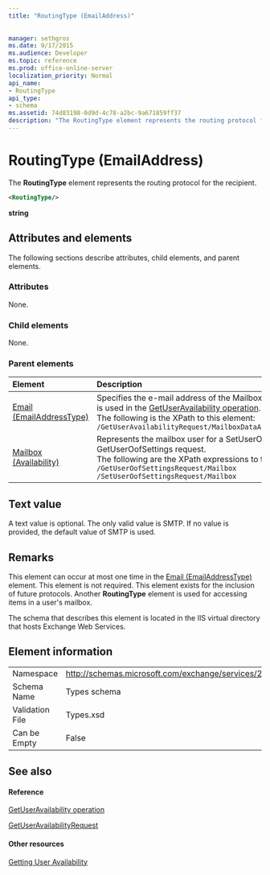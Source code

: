 ```yaml
---
title: "RoutingType (EmailAddress)"
 
 
manager: sethgros
ms.date: 9/17/2015
ms.audience: Developer
ms.topic: reference
ms.prod: office-online-server
localization_priority: Normal
api_name:
- RoutingType
api_type:
- schema
ms.assetid: 74d83198-0d9d-4c78-a2bc-9a671859ff37
description: "The RoutingType element represents the routing protocol for the recipient."
---
```


# RoutingType (EmailAddress)

The **RoutingType** element represents the routing protocol for the recipient. 
  
```XML
<RoutingType/>
```

 **string**
## Attributes and elements

The following sections describe attributes, child elements, and parent elements.
  
### Attributes

None.
  
### Child elements

None.
  
### Parent elements

|**Element**|**Description**|
|:-----|:-----|
|[Email (EmailAddressType)](email-emailaddresstype.md) <br/> |Specifies the e-mail address of the MailboxData object. This element is used in the [GetUserAvailability operation](getuseravailability-operation.md).  <br/> The following is the XPath to this element:  <br/>  `/GetUserAvailabilityRequest/MailboxDataArray/MailboxData[i]/Email` <br/> |
|[Mailbox (Availability)](mailbox-availability.md) <br/> | Represents the mailbox user for a SetUserOofSettings or GetUserOofSettings request.  <br/>  The following are the XPath expressions to this element:  <br/>  `/GetUserOofSettingsRequest/Mailbox` <br/>  `/SetUserOofSettingsRequest/Mailbox` <br/> |
   
## Text value

A text value is optional. The only valid value is SMTP. If no value is provided, the default value of SMTP is used.
  
## Remarks

This element can occur at most one time in the [Email (EmailAddressType)](email-emailaddresstype.md) element. This element is not required. This element exists for the inclusion of future protocols. Another **RoutingType** element is used for accessing items in a user's mailbox. 
  
The schema that describes this element is located in the IIS virtual directory that hosts Exchange Web Services.
  
## Element information

|||
|:-----|:-----|
|Namespace  <br/> |http://schemas.microsoft.com/exchange/services/2006/types  <br/> |
|Schema Name  <br/> |Types schema  <br/> |
|Validation File  <br/> |Types.xsd  <br/> |
|Can be Empty  <br/> |False  <br/> |
   
## See also

#### Reference

[GetUserAvailability operation](getuseravailability-operation.md)
  
[GetUserAvailabilityRequest](getuseravailabilityrequest.md)
#### Other resources

[Getting User Availability](http://msdn.microsoft.com/library/d4133fcb-9b0f-4e6b-aadf-a389da83516a%28Office.15%29.aspx)

